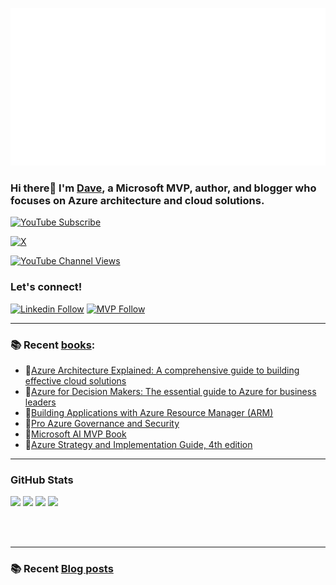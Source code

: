 [![](./chat.svg)](https://twitter.com/daverndn)

### Hi there👋 I'm [Dave](https://linkedin.com/in/daverndn), a Microsoft MVP, author, and blogger who focuses on Azure architecture and cloud solutions.

[![YouTube Subscribe](https://img.shields.io/badge/YouTube_@azinsider-SUBSCRIBE-red?logo=youtube&style=for-the-badge&logoColor=red)](https://www.youtube.com/azinsider?sub_confirmation=1) 

[![X](https://img.shields.io/badge/@daverndn-000000?style=for-the-badge&logo=x&logoColor=white)](https://twitter.com/intent/follow?original_referer=https%3A%2F%2Fgithub.com%Fdaverndn&screen_name=daverndn)

[![YouTube Channel Views](https://img.shields.io/youtube/channel/views/UCz1Dfbvqa7aG2YPlnKTwriQ?label=YouTube%20Views&style=for-the-badge)](https://youtube.com/azinsider)


### Let's connect!
[![Linkedin Follow](https://img.shields.io/static/v1?label=&message=Linkedin&color=blue&logo=linkedin&style=for-the-badge)](https://linkedin.com/in/daverndn)
[![MVP Follow](https://img.shields.io/static/v1?label=&message=MicrosoftMVP&color=blue&logo=microsoft&style=for-the-badge)](https://mvp.microsoft.com/en-us/PublicProfile/5000671?fullName=David%20Rend%C3%B3n)


---

### 📚 Recent [books](https://amazon.com/author/daverendon):
 - 📘[Azure Architecture Explained: A comprehensive guide to building effective cloud solutions](https://amzn.to/4863Ped)
 - 📘[Azure for Decision Makers: The essential guide to Azure for business leaders](https://amzn.to/3EzgiJZ)
 - 📘[Building Applications with Azure Resource Manager (ARM)](https://amzn.to/448fO8n)
 - 📘[Pro Azure Governance and Security](https://amzn.to/3XfsSGR)
 - 📘[Microsoft AI MVP Book](https://amzn.to/3NbPLX2)
 - 📘[Azure Strategy and Implementation Guide, 4th edition](https://amzn.to/3pgcAAU)

 
---

### GitHub Stats

![](http://github-stats-dr.vercel.app/api/cards/profile-details?username=daverendon&theme=aura)
![](http://github-profile-summary-cards.vercel.app/api/cards/repos-per-language?username=daverendon&theme=aura)
![](http://github-profile-summary-cards.vercel.app/api/cards/most-commit-language?username=daverendon&theme=aura)
![](http://github-stats-dr.vercel.app/api/cards/stats?username=daverendon&theme=aura)

<!---
![](https://azinsider-github-readme-stats.vercel.app/api?username=daverendon&theme=aura)
-->
<br /><br />

---

### 📚 Recent [Blog posts](https://blog.azinsider.net)


<div id="posts">
                                <!-- Blog posts will be inserted here by JavaScript -->
                              </div>
                              <script>
                                // --- Configuration and Caching Variables ---
                                const FEED_URL = 'https://medium.com/feed/@daverendon';
                                // Use CORS Anywhere proxy.
                                const CORS_PROXY = 'https://cors-anywhere.herokuapp.com/';
                                const CACHE_KEY = 'mediumFeed';
                                const CACHE_TIMESTAMP_KEY = 'mediumFeedTimestamp';
                                const CACHE_DURATION = 24 * 60 * 60 * 1000; // 24 hours in milliseconds
                            
                                // --- Function to Parse and Display the Feed ---
                                function displayPosts(xmlString) {
                                  // Parse the XML string into a DOM document.
                                  const parser = new DOMParser();
                                  const xmlDoc = parser.parseFromString(xmlString, "application/xml");
                            
                                  // Try to select RSS <item> elements; if not found, try Atom <entry> elements.
                                  let items = xmlDoc.querySelectorAll("item");
                                  if (!items || items.length === 0) {
                                    items = xmlDoc.querySelectorAll("entry");
                                  }
                            
                                  const postsContainer = document.getElementById("posts");
                                  postsContainer.innerHTML = '';
                            
                                  // Loop through the first 12 items.
                                  for (let i = 0; i < Math.min(12, items.length); i++) {
                                    const item = items[i];
                            
                                    // Get the title.
                                    const titleEl = item.querySelector("title");
                                    const title = titleEl ? titleEl.textContent : 'No Title';
                            
                                    // Get the link.
                                    let link = '';
                                    const linkEl = item.querySelector("link");
                                    if (linkEl) {
                                      // For RSS feeds, the link is the text content.
                                      link = linkEl.textContent.trim();
                                      // For Atom feeds, the link might be in an attribute.
                                      if (!link && linkEl.getAttribute('href')) {
                                        link = linkEl.getAttribute('href');
                                      }
                                    }
                            
                                    // Get the publication date: <pubDate> in RSS or <updated> in Atom.
                                    let pubDate = '';
                                    if (item.querySelector("pubDate")) {
                                      pubDate = item.querySelector("pubDate").textContent;
                                    } else if (item.querySelector("updated")) {
                                      pubDate = item.querySelector("updated").textContent;
                                    }
                            
                                    // Create the HTML structure for a single post.
                                    const postDiv = document.createElement("div");
                                    postDiv.className = "post";
                            
                                    const postTitle = document.createElement("h2");
                                    postTitle.className = "post-title";
                                    postTitle.textContent = title;
                                    postDiv.appendChild(postTitle);
                            
                                    const postDate = document.createElement("div");
                                    postDate.className = "post-date";
                                    // Format the date nicely.
                                    const dateObj = new Date(pubDate);
                                    postDate.textContent = dateObj.toLocaleDateString();
                                    postDiv.appendChild(postDate);
                            
                                    const readMore = document.createElement("a");
                                    readMore.className = "read-more";
                                    readMore.textContent = "Read More";
                                    readMore.href = link;
                                    readMore.target = "_blank"; // Open in a new tab.
                                    postDiv.appendChild(readMore);
                            
                                    postsContainer.appendChild(postDiv);
                                  }
                                }
                            
                                // --- Function to Fetch the Feed ---
                                function fetchFeed() {
                                  fetch(CORS_PROXY + FEED_URL)
                                    .then(response => {
                                      if (!response.ok) {
                                        throw new Error('Network response was not ok: ' + response.statusText);
                                      }
                                      return response.text();
                                    })
                                    .then(xmlString => {
                                      // Cache the feed and current timestamp in localStorage.
                                      localStorage.setItem(CACHE_KEY, xmlString);
                                      localStorage.setItem(CACHE_TIMESTAMP_KEY, Date.now());
                                      displayPosts(xmlString);
                                    })
                                    .catch(error => {
                                      console.error("Error fetching feed:", error);
                                      document.getElementById("posts").innerHTML = "<p>Error fetching posts.</p>";
                                    });
                                }
                            
                                // --- Check Cache and Load Feed ---
                                const cachedFeed = localStorage.getItem(CACHE_KEY);
                                const cachedTimestamp = localStorage.getItem(CACHE_TIMESTAMP_KEY);
                            
                                // If the feed is cached and is less than 24 hours old, use it; otherwise, fetch a fresh copy.
                                if (cachedFeed && cachedTimestamp && (Date.now() - cachedTimestamp < CACHE_DURATION)) {
                                  displayPosts(cachedFeed);
                                } else {
                                  fetchFeed();
                                }
                              </script>

                              <style>
    /* Basic styling for the page and posts */
    body {
      font-family: Arial, sans-serif;
      background-color: #f8f8f8;
      margin: 20px;
    }
    h1 {
      text-align: center;
    }
    .post {
      background: #fff;
      border: 1px solid #ddd;
      border-radius: 4px;
      padding: 15px;
      margin: 15px auto;
      max-width: 600px;
      box-shadow: 0 2px 4px rgba(0, 0, 0, 0.1);
    }
    .post-title {
      font-size: 1.3em;
      margin: 0 0 10px;
    }
    .post-date {
      color: #777;
      font-size: 0.9em;
      margin-bottom: 10px;
    }
    .read-more {
      display: inline-block;
      background-color: #28a745;
      color: #fff;
      padding: 8px 12px;
      text-decoration: none;
      border-radius: 4px;
      transition: background-color 0.3s ease;
    }
    .read-more:hover {
      background-color: #218838;
    }
  </style>



<div id="articles"> 
  <a target="_blank" href="https://blog.azinsider.net"><img src="https://medium-snippet-dc633c4f39a0.herokuapp.com/api/article.svg?username=@daverendon&index=0&source=medium" alt="Recent Article 0" style="float:left;width:'300px'; padding: '5px';"> 

 <a target="_blank" href="https://blog.azinsider.net/"><img src="https://medium-snippet-dc633c4f39a0.herokuapp.com/api/article.svg?username=@daverendon&index=1&source=medium" alt="Recent Article 1" style="float:left;width:'300px'; padding: '5px'"> 

<a target="_blank" href="https://blog.azinsider.net/"><img src="https://medium-snippet-dc633c4f39a0.herokuapp.com/api/article.svg?username=@daverendon&index=2&source=medium" alt="Recent Article 2" style="float:left;width:'300px'; padding: '5px';"> 

<a target="_blank" href="https://blog.azinsider.net/"><img src="https://medium-snippet-dc633c4f39a0.herokuapp.com/api/article.svg?username=@daverendon&index=3&source=medium" alt="Recent Article 3" style="float:left;width:'300px'; padding: '5px';"> 
</div> 
           

<!--
**daveRendon/daverendon** is a ✨ _special_ ✨ repository because its `README.md` (this file) appears on your GitHub profile.

Here are some ideas to get you started:

- 🔭 I’m currently working on ...
- 🌱 I’m currently learning ...
- 👯 I’m looking to collaborate on ...
- 🤔 I’m looking for help with ...
- 💬 Ask me about ...
- 📫 How to reach me: ...
- 😄 Pronouns: ...
- ⚡ Fun fact: ...
-->
